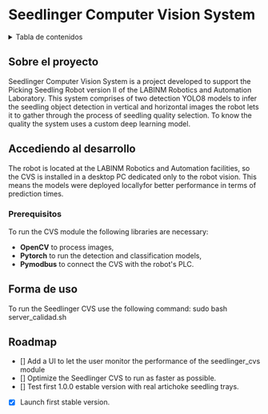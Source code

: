# **Seedlinger Computer Vision System**

<!-- TABLE OF CONTENTS -->
<details>
  <summary>Tabla de contenidos</summary>
  <ol>
    <li>
      <a href="#Sobre el proyecto">Sobre el proyecto</a>
    </li>
    <li>
      <a href="#Accediendo al desarrollo">Accediendo al desarrollo</a>
      <ul>
        <li><a href="#prerequisitos">Prerequisitos</a></li>
        <li><a href="#instalacion">Instalacion</a></li>
      </ul>
    </li>
    <li><a href="#Forma de uso">Forma de uso</a></li>
    <li><a href="#Roadmap">Roadmap</a></li>
  </ol>
</details>

<!-- ABOUT THE PROJECT -->
## Sobre el proyecto
Seedlinger Computer Vision System is a project developed to support the Picking Seedling Robot version II of the LABINM Robotics and Automation Laboratory. This system comprises of two detection YOLO8 models to infer the seedling object detection in vertical and horizontal images the robot lets it to gather through the process of seedling quality selection. To know the quality the system uses a custom deep learning model.

## Accediendo al desarrollo
The robot is located at the LABINM Robotics and Automation facilities, so the CVS is installed in a desktop PC dedicated only to the robot vision. This means the models were deployed locallyfor better performance in terms of prediction times. 

### Prerequisitos
To run the CVS module the following libraries are necessary:
* **OpenCV** to process images,
* **Pytorch** to run the detection and classification models,
* **Pymodbus** to connect the CVS with the robot's PLC.

## Forma de uso
To run the Seedlinger CVS use the following command:
sudo bash server_calidad.sh

## Roadmap
- [] Add a UI to let the user monitor the performance of the seedlinger_cvs module
- [] Optimize the Seedlinger CVS to run as faster as possible.
- [] Test first 1.0.0 estable version with real artichoke seedling trays.
- [x] Launch first stable version.
